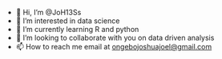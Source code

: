 - 👋 Hi, I’m @JoH13Ss
- 👀 I’m interested in data science
- 🌱 I’m currently learning R and python
- 💞️ I’m looking to collaborate with you on data driven analysis
- 📫 How to reach me email at ongebojoshuajoel@gmail.com

<!---
JoH13Ss/JoH13Ss is a ✨ special ✨ repository because its `README.md` (this file) appears on your GitHub profile.
You can click the Preview link to take a look at your changes.
--->
